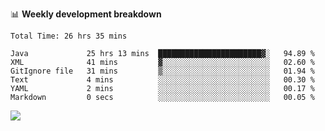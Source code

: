 

📊 **Weekly development breakdown**
<!--START_SECTION:waka-->

```text
Total Time: 26 hrs 35 mins

Java             25 hrs 13 mins  ███████████████████████▓░   94.89 %
XML              41 mins         ▓░░░░░░░░░░░░░░░░░░░░░░░░   02.60 %
GitIgnore file   31 mins         ▒░░░░░░░░░░░░░░░░░░░░░░░░   01.94 %
Text             4 mins          ░░░░░░░░░░░░░░░░░░░░░░░░░   00.30 %
YAML             2 mins          ░░░░░░░░░░░░░░░░░░░░░░░░░   00.17 %
Markdown         0 secs          ░░░░░░░░░░░░░░░░░░░░░░░░░   00.05 %
```

<!--END_SECTION:waka-->

<p align="left" dir="auto">
  <a href="#">
    <img src="https://github-readme-stats.vercel.app/api?username=JiHongYuan&show_icons=true&inc">
  </a>
</p>

